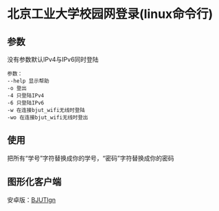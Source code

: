 # 北京工业大学校园网登录(linux命令行)
## 参数
没有参数默认IPv4与IPv6同时登陆
```
参数：
--help 显示帮助
-o 登出
-4 只登陆IPv4
-6 只登陆IPv6
-w 在连接bjut_wifi无线时登陆
-wo 在连接bjut_wifi无线时登出
```
## 使用
把所有“学号”字符替换成你的学号，“密码”字符替换成你的密码
## 图形化客户端
安卓版：[BJUTlgn](https://github.com/zhcong/BJUTlgn)